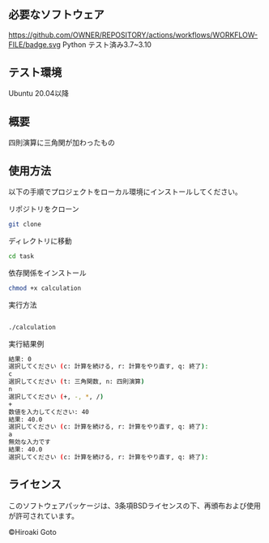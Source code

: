 # 

## 必要なソフトウェア
https://github.com/OWNER/REPOSITORY/actions/workflows/WORKFLOW-FILE/badge.svg
Python
テスト済み3.7~3.10

## テスト環境
Ubuntu 20.04以降

## 概要

四則演算に三角関が加わったもの

## 使用方法

以下の手順でプロジェクトをローカル環境にインストールしてください。


リポジトリをクローン
```bash
git clone 
```

ディレクトリに移動
```bash
cd task
```

依存関係をインストール
```bash
chmod +x calculation
```

実行方法

```bash

./calculation

```

実行結果例
```bash
結果: 0
選択してください (c: 計算を続ける, r: 計算をやり直す, q: 終了):
c
選択してください (t: 三角関数, n: 四則演算)
n
選択してください (+, -, *, /)
+
数値を入力してください: 40
結果: 40.0
選択してください (c: 計算を続ける, r: 計算をやり直す, q: 終了):
a
無効な入力です
結果: 40.0
選択してください (c: 計算を続ける, r: 計算をやり直す, q: 終了):
```

## ライセンス

このソフトウェアパッケージは、3条項BSDライセンスの下、再頒布および使用が許可されています。

©Hiroaki Goto
